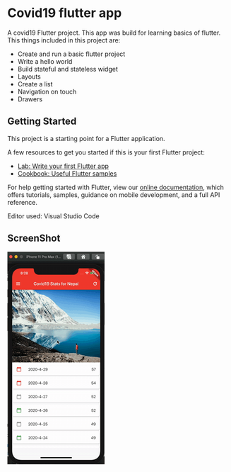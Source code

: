 # Covid19 flutter app

A covid19 Flutter project. This app was build for learning basics of flutter. This things included in this project are:

- Create and run a basic flutter project
- Write a hello world 
- Build stateful and stateless widget
- Layouts
- Create a list
- Navigation on touch
- Drawers

## Getting Started

This project is a starting point for a Flutter application.

A few resources to get you started if this is your first Flutter project:

- [Lab: Write your first Flutter app](https://flutter.dev/docs/get-started/codelab)
- [Cookbook: Useful Flutter samples](https://flutter.dev/docs/cookbook)

For help getting started with Flutter, view our
[online documentation](https://flutter.dev/docs), which offers tutorials,
samples, guidance on mobile development, and a full API reference.

Editor used: Visual Studio Code

## ScreenShot

![a](images/screenshot.gif)